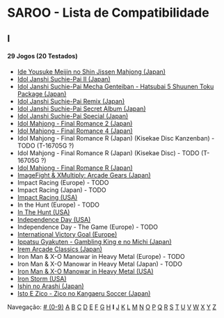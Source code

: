 # SAROO - Lista de Compatibilidade

## I

#### 29 Jogos (20 Testados)

- [Ide Yousuke Meijin no Shin Jissen Mahjong (Japan)](../../../Regions/Retails/Japan/T-1208G/01/README.md)
- [Idol Janshi Suchie-Pai II (Japan)](../../../Regions/Retails/Japan/T-5705G/01/README.md)
- [Idol Janshi Suchie-Pai Mecha Genteiban - Hatsubai 5 Shuunen Toku Package (Japan)](../../../Regions/Retails/Japan/T-5716G/01/README.md)
- [Idol Janshi Suchie-Pai Remix (Japan)](../../../Regions/Retails/Japan/T-5704G/01/README.md)
- [Idol Janshi Suchie-Pai Secret Album (Japan)](../../../Regions/Retails/Japan/T-5717G/01/README.md)
- [Idol Janshi Suchie-Pai Special (Japan)](../../../Regions/Retails/Japan/T-5701G/01/README.md)
- [Idol Mahjong - Final Romance 2 (Japan)](../../../Regions/Retails/Japan/T-16702G/01/README.md)
- [Idol Mahjong - Final Romance 4 (Japan)](../../../Regions/Retails/Japan/T-3003G/01/README.md)
- Idol Mahjong - Final Romance R (Japan) (Kisekae Disc Kanzenban) - TODO (T-16705G ?)
- Idol Mahjong - Final Romance R (Japan) (Kisekae Disc) - TODO (T-16705G ?)
- [Idol Mahjong - Final Romance R (Japan)](../../../Regions/Retails/Japan/T-16703G/01/README.md)
- [ImageFight & XMultiply: Arcade Gears (Japan)](../../../Regions/Retails/Japan/T-26110G/01/README.md)
- Impact Racing (Europe) - TODO
- Impact Racing (Japan) - TODO
- [Impact Racing (USA)](../../../Regions/Retails/USA/T-8139H/01/README.md)
- In the Hunt (Europe) - TODO
- [In The Hunt (USA)](../../../Regions/Retails/USA/T-10001G/01/README.md)
- [Independence Day (USA)](../../../Regions/Retails/USA/T-16104H/01/README.md)
- Independence Day - The Game (Europe) - TODO
- [International Victory Goal (Europe)](../../../Regions/Retails/Europe/MK-81105/01/README.md)
- [Ippatsu Gyakuten - Gambling King e no Michi (Japan)](../../../Regions/Retails/Japan/T-29602G/01/README.md)
- [Irem Arcade Classics (Japan)](../../../Regions/Retails/Japan/T-22403G/01/README.md)
- Iron Man & X-O Manowar in Heavy Metal (Europe) - TODO
- Iron Man & X-O Manowar in Heavy Metal (Japan) - TODO
- [Iron Man & X-O Manowar in Heavy Metal (USA)](../../../Regions/Retails/USA/T-8119H/01/README.md)
- [Iron Storm (USA)](../../../Regions/Retails/USA/T-12701H/01/README.md)
- [Ishin no Arashi (Japan)](../../../Regions/Retails/Japan/T-7645G/01/README.md)
- [Isto E Zico - Zico no Kangaeru Soccer (Japan)](../../../Regions/Retails/Japan/T-18802G/01/README.md)

Navegação:
[# (0-9)](./09.md) [A](./A.md) [B](./B.md) [C](./C.md) [D](./D.md) [E](./E.md) [F](./F.md) [G](./G.md) [H](./H.md) **I** [J](./J.md) [K](./K.md) [L](./L.md) [M](./M.md) [N](./N.md) [O](./O.md) [P](./P.md) [Q](./Q.md) [R](./R.md) [S](./S.md) [T](./T.md) [U](./U.md) [V](./V.md) [W](./W.md) [X](./X.md) [Y](./Y.md) [Z](./Z.md)
